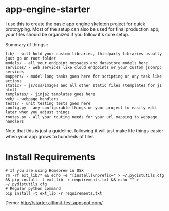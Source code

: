 app-engine-starter
==================

I use this to create the basic app engine skeleton project for quick prototyping.
Most of the setup can also be used for final production app, your files should be organized
if you follow it's core setup.

Summary of things::

    lib/ - will hold your custom libraries, thirdparty libraries usually just go on root folder
    models/ - all your endpoint messages and datastore models here
    services/ - web services like cloud endpoints or your custom jsonrpc services
    mappers/ - model long tasks goes here for scripting or any task like actions
    static/ - js/css/images and all other static files (templates for js html)
    templates/ - jinja2 templates goes here
    web/ - webpage handlers
    tests/ - unit testing tests goes here
    config.py - any configurable things on your project to easily edit later when you adjust things
    routes.py - all your routing needs for your url mapping to webpage handlers

Note that this is just a guideline, following it will just make life things easier when your app grows to hundreds of files

# Install Requirements

    # If you are using Homebrew in OSX
    rm -rf ext_lib/* && echo -e "[install]\nprefix=" > ~/.pydistutils.cfg && pip install -t ext_lib -r requirements.txt && echo "" > ~/.pydistutils.cfg
    # Regular python command
    pip install -t ext_lib -r requirements.txt

Demo: http://starter.altlimit-test.appspot.com/